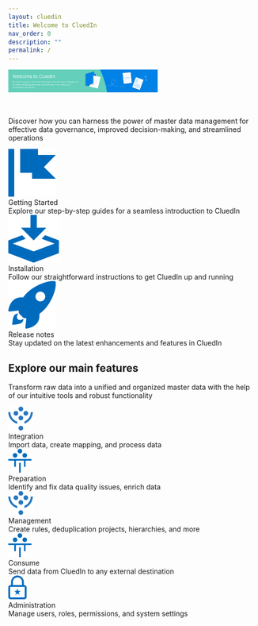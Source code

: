 ```yaml
---
layout: cluedin
title: Welcome to CluedIn
nav_order: 0
description: ""
permalink: /
---
```


<img style="width:60%;margin-bottom:32px;" src="/assets/images/documention-header.png" alt="Welcome to CluedIn">

Discover how you can harness the power of master data management for effective data governance, improved decision-making, and streamlined operations

<div class="card-line">
  <div class="card" href="/getting-started">
    <div class="icon"><img src="/assets/icons/getting-started.svg" alt="getting started"/></div>
    <div class="title">Getting Started</div>
    <div class="content">Explore our step-by-step guides for a seamless introduction to CluedIn</div>
  </div>
   <div class="card" href="/deployment">
    <div class="icon"><img src="/assets/icons/installation.svg" alt="getting started"/></div>
    <div class="title">Installation</div>
    <div class="content">Follow our straightforward instructions to get CluedIn up and running</div>
  </div>
   <div class="card" href="/release-notes">
    <div class="icon"><img src="/assets/icons/release-note.svg" alt="getting started"/></div>
    <div class="title">Release notes</div>
    <div class="content">Stay updated on the latest enhancements and features in CluedIn</div>
  </div>
</div>

## Explore our main features

Transform raw data into a unified and organized master data with the help of our intuitive tools and robust functionality

<div class="card-line">
  <div class="card-smaller" href="/integration">
    <div class="icon"><img src="/assets/icons/integration.svg" alt="getting started"/></div>
    <div class="title">Integration</div>
    <div class="content">Import data, create mapping, and process data</div>
  </div>
   <div class="card-smaller" href="/Preparation">
    <div class="icon"><img src="/assets/icons/preparation.svg" alt="getting started"/></div>
    <div class="title">Preparation</div>
    <div class="content">Identify and fix data quality issues, enrich data</div>
  </div>
   <!-- <div class="card-smaller" href="/release-notes">
    <div class="icon"><img src="/assets/icons/governance.svg" alt="getting started"/></div>
    <div class="title">Governance</div>
    <div class="content">Explore various data quality metrics</div>
  </div> -->
   <div class="card-smaller" href="/management">
    <div class="icon"><img src="/assets/icons/integration.svg" alt="getting started"/></div>
    <div class="title">Management</div>
    <div class="content">Create rules, deduplication projects, hierarchies, and more</div>
  </div>
</div>
<div class="card-line">
   <div class="card-smaller" href="/consume">
    <div class="icon"><img src="/assets/icons/preparation.svg" alt="getting started"/></div>
    <div class="title">Consume</div>
    <div class="content">Send data from CluedIn to any external destination</div>
  </div>
   <div class="card-smaller" href="/administration">
    <div class="icon"><img src="/assets/icons/governance.svg" alt="getting started"/></div>
    <div class="title">Administration</div>
    <div class="content">Manage users, roles, permissions, and system settings</div>
  </div>
</div>
